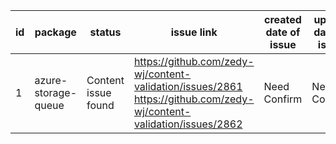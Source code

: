 
| id | package | status | issue link | created date of issue | update date of issue | run date of pipeline | pipeline run link |
|----|---------|--------|------------|-----------------------|----------------------| ---------------------| ----------------- |
| 1 | azure-storage-queue | Content issue found | https://github.com/zedy-wj/content-validation/issues/2861 https://github.com/zedy-wj/content-validation/issues/2862  | Need Confirm | Need Confirm | 8/3/2025 3:08:18 PM | https://dev.azure.com/v-wenjyu/content-validation-automation/_build/results?buildId=89 |